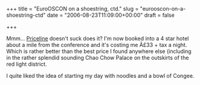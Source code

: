 +++
title = "EuroOSCON on a shoestring, ctd."
slug = "eurooscon-on-a-shoestring-ctd"
date = "2006-08-23T11:09:00+00:00"
draft = false

+++

Mmm... [Priceline](http://www.priceline.co.uk/) doesn't suck does it? I'm now booked into a 4 star hotel about a mile from the conference and it's costing me Â£33 + tax a night. Which is rather better than the best price I found anywhere else (including in the rather splendid sounding Chao Chow Palace on the outskirts of the red light district.

I quite liked the idea of starting my day with noodles and a bowl of Congee.
